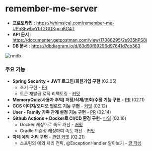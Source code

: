 # remember-me-server

- **프로토타입** : https://whimsical.com/remember-me-UPnSFwbvYbT2GQKpcqKG4T
- **API 문서** : https://documenter.getpostman.com/view/17088295/2s935hPS8i
- **DB 문서** : https://dbdiagram.io/d/63d50f69296d97641d7cb363

![rmdb](https://user-images.githubusercontent.com/77563814/218291131-3994fbbc-bc6d-4780-a34d-71a0d797d77a.png)


### 주요 기능
- **Spring Security + JWT 로그인/회원가입 구현** (02.05)
  - 초기 구현 - [PR](https://github.com/GDSC-RememberMe/remember-me-server/pull/1)
  - 토큰 재발급 로직 리팩토링 - [커밋](https://github.com/GDSC-RememberMe/remember-me-server/commit/e3e1c146671805f404e455d284b316fd42cbfd45) 
- **MemoryQuiz(사용자 추억) 저장/삭제/조회/수정 기능 구현** - [PR](https://github.com/GDSC-RememberMe/remember-me-server/pull/2/commits/f70aef299ea5263466b00b11949d0bf3ed2dc9c6#diff-ec356e0454efce7af49c5653b013b1058632ba12f02c51600e869a628d6541f1)  (02.11)
- **GCS 이미지/오디오 업로드 기능 구현** - [커밋](https://github.com/GDSC-RememberMe/remember-me-server/pull/2/commits/f70aef299ea5263466b00b11949d0bf3ed2dc9c6#diff-ec356e0454efce7af49c5653b013b1058632ba12f02c51600e869a628d6541f1) (02.12)
- **User - Family 가족 관계 설정 기능 구현** - [PR](https://github.com/GDSC-RememberMe/remember-me-server/pull/4) (02.14)
- **Github Actions + Docker로 CI/CD 환경 구현**- [파일](https://github.com/GDSC-RememberMe/remember-me-server/blob/e69d41e19047e5f7e19d35f135d9619e28d3aab5/.github/workflows/gradle.yml) (02.16)
    - Docker 캐싱으로 속도 개선 - [커밋](https://github.com/GDSC-RememberMe/remember-me-server/commit/4fc08812e59e7b2603f5d87309262009c68f3f9b)
    - Gradle 의존성 캐싱하여 속도 개선 - [커밋](https://github.com/GDSC-RememberMe/remember-me-server/commit/6c319ccadb8ec0c88f6067bc72a237c6836a3515)
- **자체 예외 처리 구현** - [관련 커밋](https://github.com/GDSC-RememberMe/remember-me-server/commit/f16b7b09dbfda6b55ac495e677dca84dcf0a36ef) (02.21)
  - 스프링의 예외 처리 전략, @ExceptionHandler 알아보기 - [글 작성](https://sooyoungh.github.io/exception-1)
